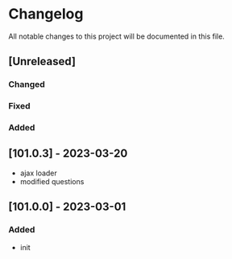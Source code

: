 # Changelog
All notable changes to this project will be documented in this file.


## [Unreleased]
### Changed
### Fixed
### Added

## [101.0.3] - 2023-03-20
- ajax loader
- modified questions

## [101.0.0] - 2023-03-01
### Added
- init


